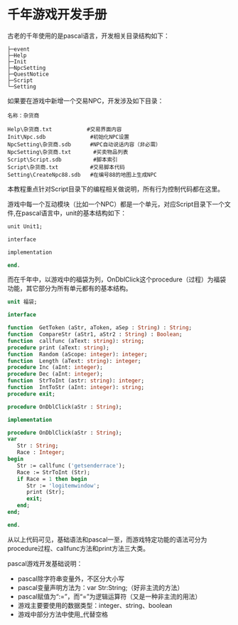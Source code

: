 # 千年游戏开发手册
古老的千年使用的是pascal语言，开发相关目录结构如下：
```
├─event
├─Help
├─Init
├─NpcSetting
├─QuestNotice
├─Script
└─Setting
```

如果要在游戏中新增一个交易NPC，开发涉及如下目录：
```
名称：杂货商

Help\杂货商.txt           #交易界面内容
Init\Npc.sdb              #初始化NPC设置
NpcSetting\杂货商.sdb      #NPC自动说话内容（非必需）
NpcSetting\杂货商.txt       #买卖物品列表
Script\Script.sdb          #脚本索引
Script\杂货商.txt          #交易脚本代码
Setting\CreateNpc88.sdb   #在编号88的地图上生成NPC
```

本教程重点针对Script目录下的编程相关做说明，所有行为控制代码都在这里。

游戏中每一个互动模块（比如一个NPC）都是一个单元，对应Script目录下一个文件,在pascal语言中，unit的基本结构如下：
```pascal
unit Unit1;  

interface  

implementation  

end.
```

而在千年中，以游戏中的福袋为列，OnDblClick这个procedure（过程）为福袋功能，其它部分为所有单元都有的基本结构。
```pascal
unit 福袋;

interface

function  GetToken (aStr, aToken, aSep : String) : String;
function  CompareStr (aStr1, aStr2 : String) : Boolean;
function  callfunc (aText: string): string;
procedure print (aText: string);
function  Random (aScope: integer): integer;
function  Length (aText: string): integer;
procedure Inc (aInt: integer);
procedure Dec (aInt: integer);
function  StrToInt (astr: string): integer;
function  IntToStr (aInt: integer): string;
procedure exit;

procedure OnDblClick(aStr : String);

implementation

procedure OnDblClick(aStr : String);
var
   Str : String;
   Race : Integer;
begin
   Str := callfunc ('getsenderrace');
   Race := StrToInt (Str);
   if Race = 1 then begin
      Str := 'logitemwindow';
      print (Str);
      exit; 
   end;
end;

end.
```

从以上代码可见，基础语法和pascal一至，而游戏特定功能的语法可分为procedure过程、callfunc方法和print方法三大类。

pascal游戏开发基础说明：
* pascal除字符串变量外，不区分大小写
* pascal变量声明方法为：var Str:String;（好非主流的方法）
* pascal赋值为“:=”，而“=”为逻辑运算符（又是一种非主流的用法）
* 游戏主要要使用的数据类型：integer、string、boolean
* 游戏中部分方法中使用_代替空格


